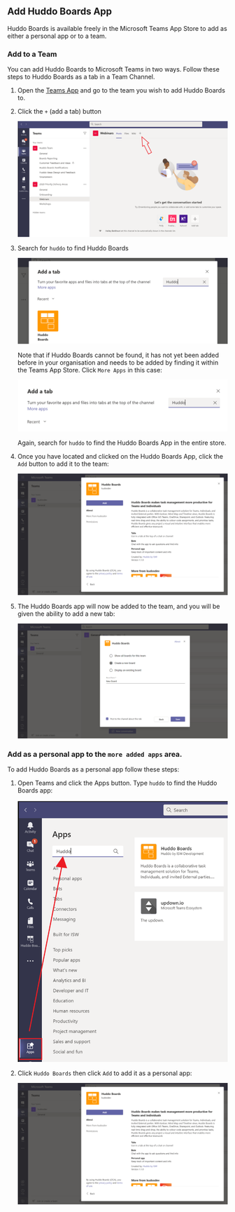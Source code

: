 ## Add Huddo Boards App

Huddo Boards is available freely in the Microsoft Teams App Store to add as either a personal app or to a team.

### Add to a Team

You can add Huddo Boards to Microsoft Teams in two ways. Follow these steps to Huddo Boards as a tab in a Team Channel. 

1.  Open the [Teams App](https://teams.microsoft.com) and go to the team you wish to add Huddo Boards to.

1.  Click the `+` (add a tab) button

    ![example](add-a-tab.png)

1.  Search for `huddo` to find Huddo Boards

    ![example](tab-search-apps.png)

    Note that if Huddo Boards cannot be found, it has not yet been added before in your organisation and needs to be added by finding it within the Teams App Store.
    Click `More Apps` in this case:

    ![example](add-tab-more.png)

    Again, search for `huddo` to find the Huddo Boards App in the entire store.

1.  Once you have located and clicked on the Huddo Boards App, click the `Add` button to add it to the team:

    ![example](add-personal-app.png)

1.  The Huddo Boards app will now be added to the team, and you will be given the ability to add a new tab:

    ![example](new-tab.png)

### Add as a personal app to the `more added apps` area.

To add Huddo Boards as a personal app follow these steps:

1.  Open Teams and click the Apps button. Type `huddo` to find the Huddo Boards app:

    ![example](find-app.png)

1.  Click `Huddo Boards` then click `Add` to add it as a personal app:

    ![example](add-personal-app.png)
